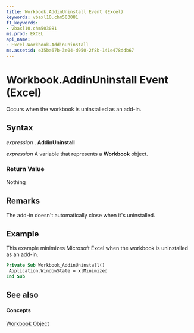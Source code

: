 ```yaml
---
title: Workbook.AddinUninstall Event (Excel)
keywords: vbaxl10.chm503081
f1_keywords:
- vbaxl10.chm503081
ms.prod: EXCEL
api_name:
- Excel.Workbook.AddinUninstall
ms.assetid: e35ba67b-3e04-d950-2f8b-141e478ddb67
---
```



# Workbook.AddinUninstall Event (Excel)

Occurs when the workbook is uninstalled as an add-in.


## Syntax

 _expression_ . **AddinUninstall**

 _expression_ A variable that represents a **Workbook** object.


### Return Value

Nothing


## Remarks

The add-in doesn't automatically close when it's uninstalled.


## Example

This example minimizes Microsoft Excel when the workbook is uninstalled as an add-in.


```vb
Private Sub Workbook_AddinUninstall() 
 Application.WindowState = xlMinimized 
End Sub
```


## See also


#### Concepts


[Workbook Object](workbook-object-excel.md)

